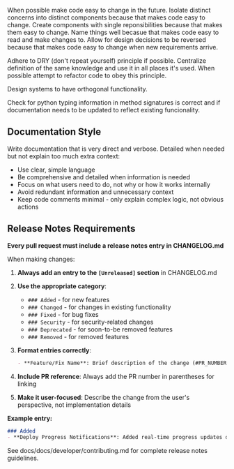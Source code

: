 When possible make code easy to change in the future.
Isolate distinct concerns into distinct components because that makes code easy to change.
Create components with single reponsibilities because that makes them easy to change.
Name things well becasue that makes code easy to read and make changes to.
Allow for design decisions to be reversed because that makes code easy to change when new requirements arrive.

Adhere to DRY (don't repeat yourself) principle if possible. Centralize definition of the same knowledge and use it in all places it's used. When possible attempt to refactor code to obey this principle.

Design systems to have orthogonal functionality.

Check for python typing information in method signatures is correct and if documentation needs to be updated to reflect existing funcionality.

## Documentation Style

Write documentation that is very direct and verbose. Detailed when needed but not explain too much extra context:
- Use clear, simple language
- Be comprehensive and detailed when information is needed
- Focus on what users need to do, not why or how it works internally
- Avoid redundant information and unnecessary context
- Keep code comments minimal - only explain complex logic, not obvious actions

## Release Notes Requirements

**Every pull request must include a release notes entry in CHANGELOG.md**

When making changes:
1. **Always add an entry to the `[Unreleased]` section** in CHANGELOG.md
2. **Use the appropriate category**:
   - `### Added` - for new features
   - `### Changed` - for changes in existing functionality  
   - `### Fixed` - for bug fixes
   - `### Security` - for security-related changes
   - `### Deprecated` - for soon-to-be removed features
   - `### Removed` - for removed features

3. **Format entries correctly**:
   ```markdown
   - **Feature/Fix Name**: Brief description of the change (#PR_NUMBER)
   ```

4. **Include PR reference**: Always add the PR number in parentheses for linking
5. **Make it user-focused**: Describe the change from the user's perspective, not implementation details

**Example entry:**
```markdown
### Added
- **Deploy Progress Notifications**: Added real-time progress updates during flow deployment operations (#42)
```

See docs/docs/developer/contributing.md for complete release notes guidelines.